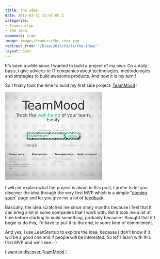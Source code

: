```yaml
---
title: The Idea
date: 2013-03-31 15:07:00 Z
categories:
- leanstartup
- the idea
comments: true
image: images/headers/the-idea.jpg
redirect_from: "/blog/2013/03/31/the-idea/"
layout: post
---
```


It's been a while since I wanted to build a project of my own. On a daily basis, I give advices to IT companies about technologies, methodologies and strategies to build awesome products. And now it is my turn !

<!--More-->

So I finally took the time to build my first side project: <a href="http://teammood.com" class="teammood">TeamMood</a> !

<a href="http://teammood.com"><img class="center" src="/images/posts/coming-soon.png" alt=""></a>

I will not explain what the project is about in this post, I prefer to let you discover the idea through the very first MVP which is a simple "[coming soon](http://teammood.com)" page and let you give me a lot of [feedback](mailto:hello@teammood.com).

Basically, the idea scratched me since many months because I feel that it can bring a lot in some companies that I work with. But it took me a lot of time before starting to build something, probably because I thought that if I begin to do this, I'd have to pull it to the end, ie some kind of commitment.

And yes, I use LeanStartup to explore the idea, because I don't know if it will be a good one and if people will be interested. So let's learn with this first MVP and we'll see :-)

<a class="button" href="https://www.teammood.com/">I want to discover TeamMood !</a>
